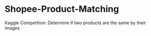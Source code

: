 # Shopee-Product-Matching
Kaggle Competition: Determine if two products are the same by their images
